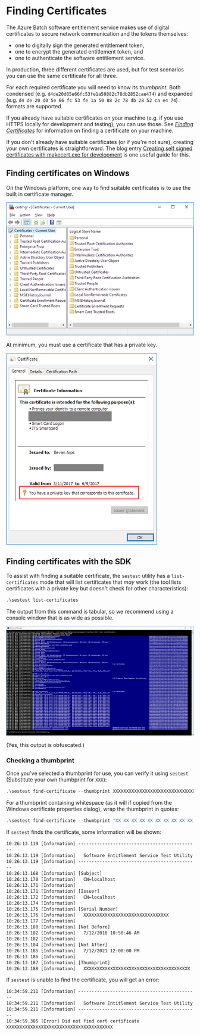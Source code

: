 # Finding Certificates

The Azure Batch software entitlement service makes use of digital certificates to secure network communication and the tokens themselves:

* one to digitally sign the generated entitlement token,
* one to encrypt the generated entitlement token, and
* one to authenticate the software entitlement service.

In production, three different certificates are used, but for test scenarios you can use the same certificate for all three.

For each required certificate you will need to know its *thumbprint*. Both condensed (e.g. `d4de20d05e66fc53fe1a50882c78db2852cae474`) and expanded (e.g. `d4 de 20 d0 5e 66 fc 53 fe 1a 50 88 2c 78 db 28 52 ca e4 74`) formats are supported.

If you already have suitable certificates on your machine (e.g. if you use HTTPS locally for development and testing), you can use those. See [*Finding Certificates*](finding-certificates.md) for information on finding a certificate on your machine.

If you don't already have suitable certificates (or if you're not sure), creating your own certificates is straightforward. The blog entry [Creating self signed certificates with makecert.exe for development](https://blog.jayway.com/2014/09/03/creating-self-signed-certificates-with-makecert-exe-for-development/) is one useful guide for this.


## Finding certificates on Windows

On the Windows platform, one way to find suitable certificates is to use the built in certificate manager.

![Certificate Manager](../img/certificate-manager.png)

At minimum, you must use a certificate that has a private key.

![Certificate with Private Key](../img/certificate-details.png)

## Finding certificates with the SDK

To assist with finding a suitable certificate, the `sestest` utility has a `list-certificates` mode that will list certificates that *may* work (the tool lists certificates with a private key but doesn't check for other characteristics):

``` PowerShell
.\sestest list-certificates
```

The output from this command is tabular, so we recommend using a console window that is as wide as possible.

![Sample output of list-certificates](../img/list-certificates.png)

(Yes, this output is obfuscated.)

### Checking a thumbprint

Once you've selected a thumbprint for use, you can verify it using `sestest` (Substitute your own thumbprint for `XXX`):

``` PowerShell
.\sestest find-certificate --thumbprint XXXXXXXXXXXXXXXXXXXXXXXXXXXXXXXXXXXXXXXX
```

For a thumbprint containing whitespace (as it will if copied from the Windows certificate properties dialog), wrap the thumbprint in quotes:

``` PowerShell
.\sestest find-certificate --thumbprint "XX XX XX XX XX XX XX XX XX XX XX XX XX XX XX XX XX XX XX XX"
```

If `sestest` finds the certificate, some information will be shown:

``` 
10:26:13.119 [Information] ---------------------------------------------
10:26:13.119 [Information]   Software Entitlement Service Test Utility
10:26:13.119 [Information] ---------------------------------------------
10:26:13.168 [Information] [Subject]
10:26:13.170 [Information]   CN=localhost
10:26:13.171 [Information]
10:26:13.171 [Information] [Issuer]
10:26:13.172 [Information]   CN=localhost
10:26:13.174 [Information]
10:26:13.175 [Information] [Serial Number]
10:26:13.176 [Information]   XXXXXXXXXXXXXXXXXXXXXXXXXXXXXXXX
10:26:13.177 [Information]
10:26:13.180 [Information] [Not Before]
10:26:13.182 [Information]   7/12/2016 10:50:46 AM
10:26:13.182 [Information]
10:26:13.184 [Information] [Not After]
10:26:13.185 [Information]   7/12/2021 12:00:00 PM
10:26:13.186 [Information]
10:26:13.187 [Information] [Thumbprint]
10:26:13.188 [Information]   XXXXXXXXXXXXXXXXXXXXXXXXXXXXXXXXXXXXXXXX
```

If `sestest` is unable to find the certificate, you will get an error:

``` 
10:34:59.211 [Information] ---------------------------------------------
10:34:59.211 [Information]   Software Entitlement Service Test Utility
10:34:59.211 [Information] ---------------------------------------------
10:34:59.305 [Error] Did not find cert certificate XXXXXXXXXXXXXXXXXXXXXXXXXXXXXXXXXXXXXXXX
```


